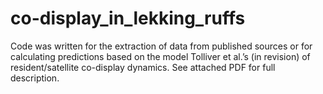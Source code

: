 # co-display_in_lekking_ruffs
Code was written for the extraction of data from published sources or for calculating predictions based on the model Tolliver et al.’s (in revision) of resident/satellite co-display dynamics. See attached PDF for full description.
